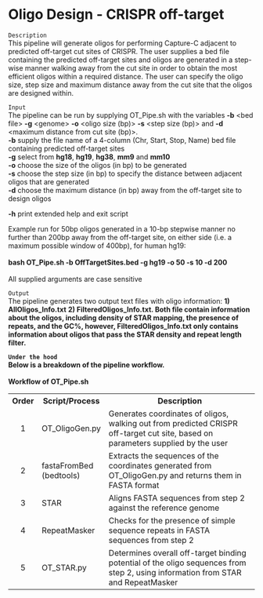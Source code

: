 # Oligo Design - CRISPR off-target
`Description`<br>
This pipeline will generate oligos for performing Capture-C adjacent to predicted off-target cut sites of CRISPR. The user supplies a bed file containing the predicted off-target sites and oligos are generated in a step-wise manner walking away from the cut site in order to obtain
the most efficient oligos within a required distance. The user can specify the oligo size, step size and maximum distance away from the cut site that the oligos are designed within.

`Input`<br>
The pipeline can be run by supplying OT_Pipe.sh with the variables <b>-b</b> \<bed file\> <b>-g</b> \<genome\> <b>-o</b> \<oligo size (bp)\> <b>-s</b> \<step size (bp)\> and <b>-d</b> \<maximum distance from cut site (bp)\>.<br>
<b>-b</b> supply the file name of a 4-column (Chr, Start, Stop, Name) bed file containing predicted off-target sites<br>
<b>-g</b> select from <b>hg18</b>, <b>hg19</b>, <b>hg38</b>, <b>mm9</b> and <b>mm10</b><br>
<b>-o</b> choose the size of the oligos (in bp) to be generated<br>
<b>-s</b> choose the step size (in bp) to specify the distance between adjacent oligos that are generated<br>
<b>-d</b> choose the maximum distance (in bp) away from the off-target site to design oligos<br>

<b>-h</b> print extended help and exit script<br>

Example run for 50bp oligos generated in a 10-bp stepwise manner no further than 200bp away from the off-target site, on either side (i.e. a maximum possible window of 400bp), for human hg19:<br><br>
<b>bash OT_Pipe.sh -b OffTargetSites.bed -g hg19 -o 50 -s 10 -d 200</b><br><br>
All supplied arguments are case sensitive

`Output`<br>
The pipeline generates two output text files with oligo information: <b>1) AllOligos_Info.txt</b> <b>2) FilteredOligos_Info.txt.
Both file contain information about the oligos, including density of STAR mapping, the presence of repeats, and the GC%, however, FilteredOligos_Info.txt only contains information about oligos that pass the STAR density and repeat length filter. 

`Under the hood`<br>
Below is a breakdown of the pipeline workflow.<br><br>
<b>Workflow of OT_Pipe.sh</b>
<table>
    <tr>
        <th>Order</th>
        <th>Script/Process</th>
        <th>Description</th>
    </tr>
    <tr>
        <td align="center">1</td>
        <td>OT_OligoGen.py</td>
        <td>Generates coordinates of oligos, walking out from predicted CRISPR off-target cut site, based on parameters supplied by the user</td>
    </tr>
    <tr>
        <td align="center">2</td>
        <td>fastaFromBed<br>(bedtools)</td>
        <td>Extracts the sequences of the coordinates generated from OT_OligoGen.py and returns them in FASTA format</td>
    </tr>
    <tr>
        <td align="center">3</td>
        <td>STAR</td>
        <td>Aligns FASTA sequences from step 2 against the reference genome</td>
    </tr>
    <tr>
        <td align="center">4</td>
        <td>RepeatMasker</td>
        <td>Checks for the presence of simple sequence repeats in FASTA sequences from step 2</td>
    </tr>
    <tr>
        <td align="center">5</td>
        <td>OT_STAR.py</td>
        <td>Determines overall off-target binding potential of the oligo sequences from step 2, using information from STAR and RepeatMasker</td>
    </tr>
</table>

